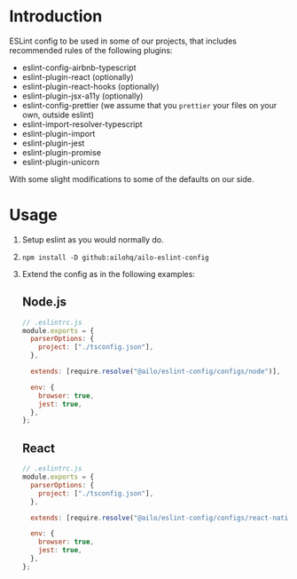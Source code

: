 # Introduction

ESLint config to be used in some of our projects, that includes recommended rules of the following plugins:

- eslint-config-airbnb-typescript
- eslint-plugin-react (optionally)
- eslint-plugin-react-hooks (optionally)
- eslint-plugin-jsx-a11y (optionally)
- eslint-config-prettier (we assume that you `prettier` your files on your own, outside eslint)
- eslint-import-resolver-typescript
- eslint-plugin-import
- eslint-plugin-jest
- eslint-plugin-promise
- eslint-plugin-unicorn

With some slight modifications to some of the defaults on our side.

# Usage

1. Setup eslint as you would normally do.

2. `npm install -D github:ailohq/ailo-eslint-config`

3. Extend the config as in the following examples:

   ## Node.js

   ```js
   // .eslintrc.js
   module.exports = {
     parserOptions: {
       project: ["./tsconfig.json"],
     },

     extends: [require.resolve("@ailo/eslint-config/configs/node")],

     env: {
       browser: true,
       jest: true,
     },
   };
   ```

   ## React

   ```js
   // .eslintrc.js
   module.exports = {
     parserOptions: {
       project: ["./tsconfig.json"],
     },

     extends: [require.resolve("@ailo/eslint-config/configs/react-native")],

     env: {
       browser: true,
       jest: true,
     },
   };
   ```
